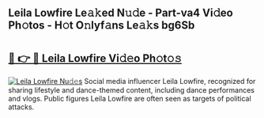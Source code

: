## Leila Lowfire Le𝚊𝚔ed N𝚞𝚍e - Part-va4 Vi𝚍eo Ph𝚘tos - H𝚘t O𝚗lyf𝚊ns Le𝚊𝚔s bg6Sb

# <h2><a href="http://hf5dwp.feru.top/?c=Leila+Lowfire">🔗 👉 🔴 Leila Lowfire Vi𝚍𝚎o Ph𝚘t𝚘𝚜</a></h2>

[![Leila Lowfire Nu𝚍𝚎s](https://i.imgur.com/0TWrTi3.gif)](http://hf5dwp.feru.top/?c=Leila+Lowfire)
Social media influencer Leila Lowfire, recognized for sharing lifestyle and dance-themed content, including dance performances and vlogs. Public figures Leila Lowfire are often seen as targets of political attacks. 
